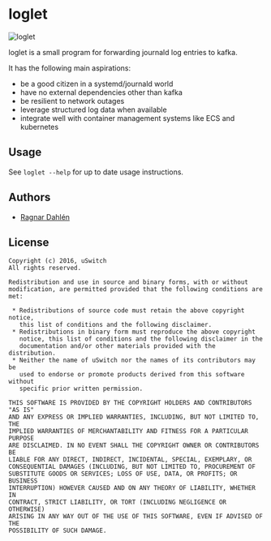 # loglet

![loglet](https://s-media-cache-ak0.pinimg.com/236x/e5/b3/50/e5b3508803a66dfbac17ec646b1e1883.jpg "loglet")

loglet is a small program for forwarding journald log entries to kafka.

It has the following main aspirations:

- be a good citizen in a systemd/journald world
- have no external dependencies other than kafka
- be resilient to network outages
- leverage structured log data when available
- integrate well with container management systems like ECS and kubernetes

## Usage

See `loglet --help` for up to date usage instructions.

## Authors

* [Ragnar Dahlén](https://github.com/ragnard)

## License

```
Copyright (c) 2016, uSwitch 
All rights reserved. 

Redistribution and use in source and binary forms, with or without 
modification, are permitted provided that the following conditions are met: 

 * Redistributions of source code must retain the above copyright notice, 
   this list of conditions and the following disclaimer. 
 * Redistributions in binary form must reproduce the above copyright 
   notice, this list of conditions and the following disclaimer in the 
   documentation and/or other materials provided with the distribution. 
 * Neither the name of uSwitch nor the names of its contributors may be 
   used to endorse or promote products derived from this software without 
   specific prior written permission. 

THIS SOFTWARE IS PROVIDED BY THE COPYRIGHT HOLDERS AND CONTRIBUTORS "AS IS" 
AND ANY EXPRESS OR IMPLIED WARRANTIES, INCLUDING, BUT NOT LIMITED TO, THE 
IMPLIED WARRANTIES OF MERCHANTABILITY AND FITNESS FOR A PARTICULAR PURPOSE 
ARE DISCLAIMED. IN NO EVENT SHALL THE COPYRIGHT OWNER OR CONTRIBUTORS BE 
LIABLE FOR ANY DIRECT, INDIRECT, INCIDENTAL, SPECIAL, EXEMPLARY, OR 
CONSEQUENTIAL DAMAGES (INCLUDING, BUT NOT LIMITED TO, PROCUREMENT OF 
SUBSTITUTE GOODS OR SERVICES; LOSS OF USE, DATA, OR PROFITS; OR BUSINESS 
INTERRUPTION) HOWEVER CAUSED AND ON ANY THEORY OF LIABILITY, WHETHER IN 
CONTRACT, STRICT LIABILITY, OR TORT (INCLUDING NEGLIGENCE OR OTHERWISE) 
ARISING IN ANY WAY OUT OF THE USE OF THIS SOFTWARE, EVEN IF ADVISED OF THE 
POSSIBILITY OF SUCH DAMAGE. 
```
